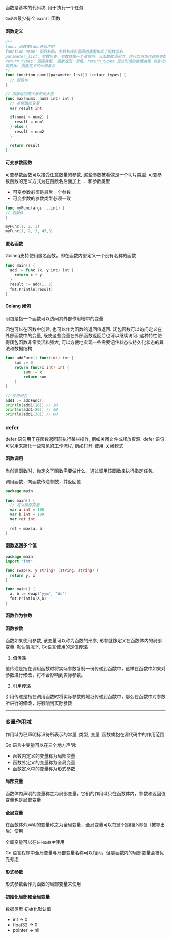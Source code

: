 函数是基本的代码块, 用于执行一个任务

`Go语言`最少有个 `main()` 函数

#### 函数定义

```go
/**
func: 函数由func开始声明
function_name: 函数名称，参数列表和返回值类型构成了函数签名
parameter_list: 参数列表，参数就像一个占位符，当函数被调用时，你可以将值传递给参数，这个值被称为实际参数。参数列表指定的是参数类型、顺序、及参数个数。参数是可选的，也就是说函数也可以不包含参数
return_types: 返回类型, 函数返回一列值。return_types 是该列值的数据类型 有些功能不需要返回值，这种情况下 return_types 不是必须的。
函数体: 函数定义的代码集合
*/
func function_name([parameter list]) [return_types] {
  // 函数体
}

// 函数返回两个数的最大值
func max(num1, num2 int) int {
  // 声明局部变量
  var result int

  if(num1 > num2) {
    result = num1
  } else {
    result = num2
  }

  return result
}
```

#### 可变参数函数

可变参数函数可以接受任意数量的参数, 这些参数被看做是一个切片类型. 可变参数函数的定义方式为在函数名后面加上`...`和参数类型

- 可变参数必须是最后一个参数
- 可变参数的参数类型必须一致

```go
func myFunc(args ...int) {
// 函数体
}

myFunc(1, 2, 3)
myFunc(1, 2, 3, 45,6)
```

#### 匿名函数
Golang支持使用匿名函数，即在函数内部定义一个没有名称的函数

```go
func main() {
  add := func (x, y int) int {
    return x + y
  }
  result := add(1, 2)
  fmt.Println(result)
}
```

#### Golang 闭包

闭包是指一个函数可以访问其外部作用域中的变量

闭包可以在函数中创建, 也可以作为函数的返回值返回. 闭包函数可以访问定义在外部函数中的变量, 既使这些变量在外部函数返回后也可以继续访问.
这种特性使得闭包函数非常灵活和强大, 可以方便地实现一些需要记住状态伙持久化状态的算法和数据结构



```go
func addFunc() func(int) int {
	sum := 0
	return func(x int) int {
		sum += x
		return sum
	}
}

// 使用闭包
add1 := addFunc()
println(add1(10)) // 10
println(add1(20)) // 30
println(add1(30)) // 60
```

### defer

defer 语句用于在函数返回前执行某些操作, 例如关闭文件或释放资源. defer 语句可以用来简化一些常见的工作流程, 例如打开-使用-关闭模式

#### 函数调用

当创建函数时，你定义了函数需要做什么，通过调用该函数来执行指定任务。

调用函数，向函数传递参数，并返回值

```go
package main

func main() {
  // 定义局部变量
  var a int = 100
  var b int = 100
  var ret int

  ret = max(a, b)
}
```

#### 函数返回多个值

```go
package main
import "fmt"

func swap(x, y string) (string, string) {
  return y, x
}

func main() {
  a, b := swap("yym", "dd")
  fmt.Println(a,b)
}
```

#### 函数作为参数




#### 函数参数

函数如果使用参数, 该变量可以称为函数的形参, 形参就像定义在函数体内的局部变量. 默认情况下, Go语言使用的是值传递

1. 值传递

值传递是指在调用函数时将实际参数复制一份传递到函数中，这样在函数中如果对参数进行修改，将不会影响到实际参数。

2. 引用传递

引用传递是指在调用函数时将实际参数的地址传递到函数中，那么在函数中对参数所进行的修改，将影响到实际参数


---

### 变量作用域

作用域为已声明标识符所表示的常量, 类型, 变量, 函数或抱在源代码中的作用范围

Go 语言中变量可以在三个地方声明:

- 函数内定义的变量称为局部变量
- 函数外定义的变量称为全局变量
- 函数定义中的变量称为形式参数

#### 局部变量

函数体内声明的变量称之为局部变量，它们的作用域只在函数体内，参数和返回值变量也是局部变量

#### 全局变量

在函数体外声明的变量称之为全局变量，全局变量可以在`整个包甚至外部包`（被导出后）使用

全局变量可以在`任何函数中`使用

Go 语言程序中全局变量与局部变量名称可以相同，但是函数内的局部变量会被优先考虑


#### 形式参数

形式参数会作为函数的局部变量来使用

#### 初始化局部和全局变量
数据类型  初始化默认值
- int -> 0
- float32 -> 0
- pointer -> nil